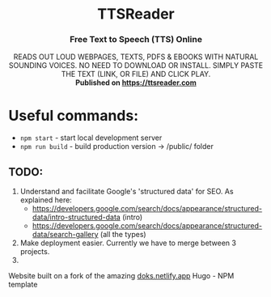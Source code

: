 <h1 align="center">
  TTSReader
</h1>

<h3 align="center">
  Free Text to Speech (TTS) Online
</h3>

<p style="text-align: center">
  READS OUT LOUD WEBPAGES, TEXTS, PDFS & EBOOKS WITH NATURAL SOUNDING VOICES. NO NEED TO DOWNLOAD OR INSTALL. SIMPLY PASTE THE TEXT (LINK, OR FILE) AND CLICK PLAY.
  <br/>
  <b>Published on <a href="https://ttsreader.com">https://ttsreader.com</a></b>
</p>

# Useful commands:
- `npm start` - start local development server
- `npm run build` - build production version -> /public/ folder


## TODO:

1. Understand and facilitate Google's 'structured data' for SEO. As explained here:
   - https://developers.google.com/search/docs/appearance/structured-data/intro-structured-data (intro)
   - https://developers.google.com/search/docs/appearance/structured-data/search-gallery (all the types)
2. Make deployment easier. Currently we have to merge between 3 projects.
3.

Website built on a fork of the amazing [doks.netlify.app](https://doks.netlify.app/) Hugo - NPM template
